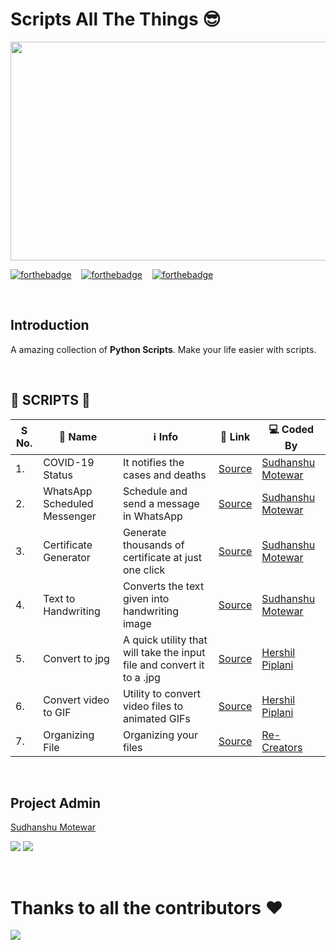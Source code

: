 # Scripts All The Things 😎

<p>
    <img src="https://i.postimg.cc/K8MxFtmj/Capture.jpg" width=650px height=350px/>
</p>

[![forthebadge](https://forthebadge.com/images/badges/built-with-love.svg)](https://forthebadge.com) &nbsp;&nbsp;
[![forthebadge](https://forthebadge.com/images/badges/powered-by-black-magic.svg)](https://forthebadge.com) &nbsp;&nbsp;
[![forthebadge](https://forthebadge.com/images/badges/made-with-python.svg)](https://forthebadge.com)

<br />

## Introduction
A amazing collection of **Python Scripts**. Make your life easier with scripts.

<br />

## 📃 SCRIPTS 📃
| S No. | 📛 Name | ℹ️ Info | 🔗 Link | 💻 Coded By |
|-------|---------|----------|---------|--------------|
| 1\.  | COVID-19 Status | It notifies the cases and deaths | [Source](https://github.com/ssm0801/ScriptAllTheThings/tree/master/COVID-19%20Notifier) | [Sudhanshu Motewar](https://github.com/ssm0801)      |
| 2\.  | WhatsApp Scheduled Messenger | Schedule and send a message in WhatsApp | [Source](https://github.com/ssm0801/ScriptAllTheThings/tree/master/WhatsApp%20Scheduled%20Messenger) | [Sudhanshu Motewar](https://github.com/ssm0801) |
| 3\.  | Certificate Generator | Generate thousands of certificate at just one click | [Source](https://github.com/ssm0801/ScriptAllTheThings/tree/master/Certificate%20Generator) | [Sudhanshu Motewar](https://github.com/ssm0801) |
| 4\.  | Text to Handwriting | Converts the text given into handwriting image | [Source](https://github.com/ssm0801/ScriptAllTheThings/tree/master/Text%20to%20Handwriting) | [Sudhanshu Motewar](https://github.com/ssm0801) |
| 5\.  | Convert to jpg | A quick utility that will take the input file and convert it to a .jpg | [Source](https://github.com/herkura/ScriptAllTheThings/tree/convert-to-jpg/Convert%20To%20jpg) | [Hershil Piplani](https://github.com/herkura) |
| 6\.  | Convert video to GIF | Utility to convert video files to animated GIFs | [Source](https://github.com/herkura/ScriptAllTheThings/tree/convert-to-jpg/Video%20to%20gif) | [Hershil Piplani](https://github.com/herkura) |
| 7\.  | Organizing File | Organizing your files | [Source](https://github.com/ssm0801/ScriptAllTheThings/tree/organizing-files/Automate%20Organizing%20Files) | [Re-Creators](https://github.com/Re-Creators) |

<br />

## Project Admin
<p>
    <a href="https://www.linkedin.com/in/sudhanshu-motewar/">Sudhanshu Motewar</a>
</p>
<p>
  <img src="https://img.shields.io/badge/SudhanshuMotewar%20-%230077B5.svg?&style=for-the-badge&logo=linkedin&logoColor=white"/>
  <img src="https://img.shields.io/badge/sudhanshu.motewar%20-%23E4405F.svg?&style=for-the-badge&logo=Instagram&logoColor=white"/>                                                                                     
</p>

<br />

# Thanks to all the contributors ❤️
<a href = "https://github.com/ssm0801/ScriptAllTheThings/graphs/contributors">
    <img src = "https://contrib.rocks/image?repo=ssm0801/ScriptAllTheThings"/>
<a>
